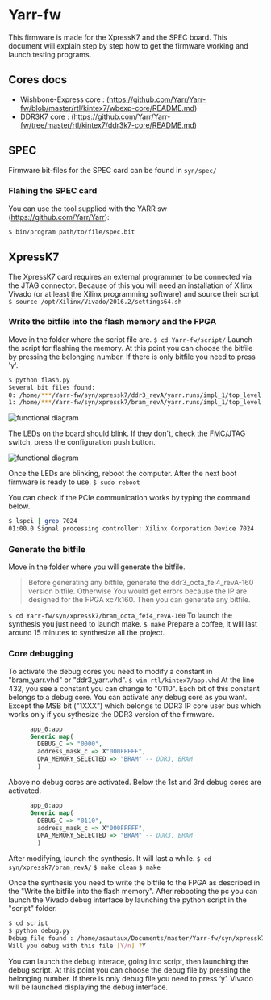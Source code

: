 # Yarr-fw
This firmware is made for the XpressK7 and the SPEC board. This document will explain step by step how to get the firmware working and launch testing programs.

## Cores docs

* Wishbone-Express core : (https://github.com/Yarr/Yarr-fw/blob/master/rtl/kintex7/wbexp-core/README.md)
* DDR3K7 core : (https://github.com/Yarr/Yarr-fw/tree/master/rtl/kintex7/ddr3k7-core/README.md)

## SPEC
Firmware bit-files for the SPEC card can be found in `syn/spec/`

### Flahing the SPEC card
You can use the tool supplied with the YARR sw (https://github.com/Yarr/Yarr):
```bash
$ bin/program path/to/file/spec.bit
```

## XpressK7
The XpressK7 card requires an external programmer to be connected via the JTAG connector.
Because of this you will need an installation of Xilinx Vivado (or at least the Xilinx programming software) and source their script `$ source /opt/Xilinx/Vivado/2016.2/settings64.sh`

### Write the bitfile into the flash memory and the FPGA
Move in the folder where the script file are.
`$ cd Yarr-fw/script/`
Launch the script for flashing the memory. At this point you can choose the bitfile by pressing the belonging number. If there is only bitfile you need to press 'y'.
```bash
$ python flash.py
Several bit files found: 
0: /home/***/Yarr-fw/syn/xpressk7/ddr3_revA/yarr.runs/impl_1/top_level.bit
1: /home/***/Yarr-fw/syn/xpressk7/bram_revA/yarr.runs/impl_1/top_level.bit
```
![functional diagram](https://raw.githubusercontent.com/Yarr/Yarr-fw/master/doc/board_on_board_leds.jpeg)

The LEDs on the board should blink. If they don't, check the FMC/JTAG switch, press the configuration push button.

![functional diagram](https://raw.githubusercontent.com/Yarr/Yarr-fw/master/doc/board_board_configuration_components.jpeg)

Once the LEDs are blinking, reboot the computer. After the next boot firmware is ready to use.
`$ sudo reboot`


You can check if the PCIe communication works by typing the command below.
```bash
$ lspci | grep 7024
01:00.0 Signal processing controller: Xilinx Corporation Device 7024
```

### Generate the bitfile
Move in the folder where you will generate the bitfile.
> Before generating any bitfile, generate the ddr3_octa_fei4_revA-160 version bitfile. Otherwise You would get errors because the IP are designed for the FPGA xc7k160. Then you can generate any bitfile.

`$ cd Yarr-fw/syn/xpressk7/bram_octa_fei4_revA-160`
To launch the synthesis you just need to launch make.
`$ make`
Prepare a coffee, it will last around 15 minutes to synthesize all the project. 

### Core debugging
To activate the debug cores you need to modify a constant in "bram_yarr.vhd" or "ddr3_yarr.vhd".
`$ vim rtl/kintex7/app.vhd`
At the line 432, you see a constant you can change to "0110". Each bit of this constant belongs to a debug core. You can activate any debug core as you want. Except the MSB bit ("1XXX") which belongs to DDR3 IP core user bus which works only if you sythesize the DDR3 version of the firmware.
```VHDL
      app_0:app
      Generic map(
        DEBUG_C => "0000", 
        address_mask_c => X"000FFFFF",
        DMA_MEMORY_SELECTED => "BRAM" -- DDR3, BRAM 
        )

```
Above no debug cores are activated. Below the 1st and 3rd debug cores are activated.
```VHDL
      app_0:app
      Generic map(
        DEBUG_C => "0110", 
        address_mask_c => X"000FFFFF",
        DMA_MEMORY_SELECTED => "BRAM" -- DDR3, BRAM 
        )

```
After modifying, launch the synthesis. It will last a while.
`$ cd syn/xpressk7/bram_revA/`
`$ make clean`
`$ make`

Once the synthesis you need to write the bitfile to the FPGA as described in the "Write the bitfile into the flash memory". After rebooting the pc you can launch the Vivado debug interface
by launching the python script in the "script" folder.
```bash
$ cd script
$ python debug.py 
Debug file found : /home/asautaux/Documents/master/Yarr-fw/syn/xpressk7/bram_quad_fei4_revA-325/debug_nets.ltx
Will you debug with this file [Y/n] ?Y
```
You can launch the debug interace, going into script, then launching the debug script. At this point you can choose the debug file by pressing the belonging number. If there is only debug file you need to press ‘y’. Vivado will be launched displaying the debug interface.


